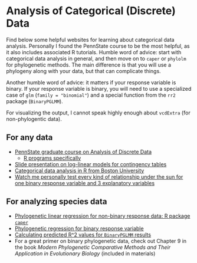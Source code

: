 # Analysis of Categorical (Discrete) Data

Find below some helpful websites for learning about categorical data analysis. Personally I found the PennState course to be the most helpful, as it also includes associated R tutorials. Humble word of advice: start with categorical data analysis in general, and then move on to `caper` or `phylolm` for phylogenetic methods. The main difference is that you will use a phylogeny along with your data, but that can complicate things.

Another humble word of advice: it matters if your response variable is binary. If your response variable is binary, you will need to use a specialized case of `glm` (`family = "binomial"`) and a special function from the `rr2` package (`BinaryPGLMM`).

For visualizing the output, I cannot speak highly enough about `vcdExtra` (for non-phylogentic data).

## For any data

+ [PennState graduate course on Analysis of Discrete Data](https://online.stat.psu.edu/stat504/lesson/welcome-stat-504)
  - [R programs specifically](https://online.stat.psu.edu/stat504/lesson/r-programs)
+ [Slide presentation on log-linear models for contingency tables](https://education.illinois.edu/docs/default-source/carolyn-anderson/edpsy589/lectures/6-loglinear/6_loglinear_models_beamer-online.pdf)
+ [Categorical data analysis in R from Boston University](https://sphweb.bumc.bu.edu/otlt/MPH-Modules/BS/R/R6_CategoricalDataAnalysis/index.html)
+ [Watch me personally test every kind of relationship under the sun for one binary response variable and 3 explanatory variables](https://ledelaney.org/projects/whitepapers/trait-association-model-fitting.htm)

## For analyzing species data

+ [Phylogenetic linear regression for non-binary response data: R package `caper`](https://cran.r-project.org/web/packages/caper/vignettes/caper.pdf)
+ [Phylogenetic regression for binary response variable](https://leanpub.com/correlateddata/read#leanpub-auto-phylogenetic-regression-for-binary-data)
+ [Calculating predicted R^2 values for `BinaryPGLMM` results](https://github.com/arives/rr2)
+ For a great primer on binary phylogenetic data, check out Chapter 9 in the book _Modern Phylogenetic Comparative Methods and Their Application in Evolutionary Biology_ (included in materials)
